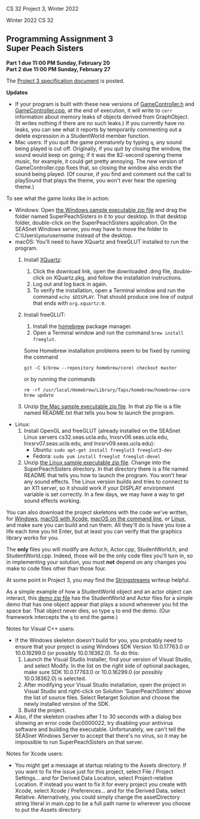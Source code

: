 CS 32 Project 3, Winter 2022

Winter 2022 CS 32

Programming Assignment 3  
Super Peach Sisters
----------------------------------------------

**Part 1 due 11:00 PM Sunday, February 20**  
**Part 2 due 11:00 PM Sunday, February 27**  

The [Project 3 specification document](spec.pdf) is posted.

**Updates**

*   If your program is built with these new versions of [GameController.h](GameController.h) and [GameController.cpp](GameController.cpp), at the end of execution, it will write to `cerr` information about memory leaks of objects derived from GraphObject. (It writes nothing if there are no such leaks.) If you currently have no leaks, you can see what it reports by temporarily commenting out a delete expression in a StudentWorld member function.
*   Mac users: If you quit the game prematurely by typing `q`, any sound being played is cut off. Originally, if you quit by closing the window, the sound would keep on going; if it was the 82-second opening theme music, for example, it could get pretty annoying. The new version of GameController.cpp fixes that, so closing the window also ends the sound being played. (Of course, if you find and comment out the call to playSound that plays the theme, you won't ever hear the opening theme.)

To see what the game looks like in action:

*   Windows: Open [the Windows sample executable zip file](SuperPeachSisters-sample-windows.zip) and drag the folder named SuperPeachSisters in it to your desktop. In that desktop folder, double-click on the SuperPeachSisters application. On the SEASnet Windows server, you may have to move the folder to C:\\Users\\_yourusername_ instead of the desktop.
*   macOS: You'll need to have XQuartz and freeGLUT installed to run the program.
    1.  Install [XQuartz](http://xquartz.org):
        1.  Click the download link, open the downloaded .dmg file, double-click on XQuartz.pkg, and follow the installation instructions.
        2.  Log out and log back in again.
        3.  To verify the installation, open a Terminal window and run the command `echo $DISPLAY`. That should produce one line of output that ends with `org.xquartz:0`.
    2.  Install freeGLUT:
        
        1.  Install the [homebrew](http://brew.sh/) package manager.
        2.  Open a Terminal window and run the command `brew install freeglut`.
        
        Some Homebrew installation problems seem to be fixed by running the command  
        
        	git -C $(brew --repository homebrew/core) checkout master
        
        or by running the commands
        
        	rm -rf /usr/local/Homebrew/Library/Taps/homebrew/homebrew-core
        	brew update
        
    3.  Unzip [the Mac sample executable zip file](SuperPeachSisters-sample-mac.zip). In that zip file is a file named README.txt that tells you how to launch the program.
*   Linux:
    1.  Install OpenGL and freeGLUT (already installed on the SEASnet Linux servers cs32.seas.ucla.edu, lnxsrv06.seas.ucla.edu, lnxsrv07.seas.ucla.edu, and lnxsrv09.seas.ucla.edu):
        *   Ubuntu: `sudo apt-get install freeglut3 freeglut3-dev`
        *   Fedora: `sudo yum install freeglut freeglut-devel`
    2.  Unzip [the Linux sample executable zip file](SuperPeachSisters-sample-linux.zip). Change into the SuperPeachSisters directory. In that directory there is a file named README that tells you how to launch the program. You won't hear any sound effects. The Linux version builds and tries to connect to an X11 server, so it should work if your DISPLAY environment variable is set correctly. In a few days, we may have a way to get sound effects working.

You can also download the project skeletons with the code we've written, for [Windows](SuperPeachSisters-skeleton-windows.zip), [macOS with Xcode](SuperPeachSisters-skeleton-mac.zip), [macOS on the command line](SuperPeachSisters-skeleton-cmdmac.zip), or [Linux](linux.html), and make sure you can build and run them. All they'll do is have you lose a life each time you hit Enter, but at least you can verify that the graphics library works for you.

The **only** files you will modify are Actor.h, Actor.cpp, StudentWorld.h, and StudentWorld.cpp. Indeed, those will be the only code files you'll turn in, so in implementing your solution, you must **not** depend on any changes you make to code files other than those four.

At some point in Project 3, you may find the [Stringstreams](../../stringstreams.html) writeup helpful.

As a simple example of how a StudentWorld object and an actor object can interact, this [demo zip file](demo.zip) has the StudentWorld and Actor files for a simple demo that has one object appear that plays a sound whenever you hit the space bar. That object never dies, so type `q` to end the demo. (Our framework intercepts the `q` to end the game.)

Notes for Visual C++ users:

*   If the Windows skeleton doesn't build for you, you probably need to ensure that your project is using Windows SDK Version 10.0.17763.0 or 10.0.16299.0 (or possibly 10.0.18362.0). To do this:
    1.  Launch the Visual Studio Installer, find your version of Visual Studio, and select Modify. In the list on the right side of optional packages, make sure SDK 10.0.17763.0 or 10.0.16299.0 (or possibly 10.0.18362.0) is selected.
    2.  After modifying your Visual Studio installation, open the project in Visual Studio and right-click on Solution 'SuperPeachSisters' above the list of source files. Select Retarget Solution and choose the newly installed version of the SDK.
    3.  Build the project.
*   Also, if the skeleton crashes after 1 to 30 seconds with a dialog box showing an error code 0xc0000022, try disabling your antivirus software and building the executable. Unfortunately, we can't tell the SEASnet Windows Server to accept that there's no virus, so it may be impossible to run SuperPeachSisters on that server.

Notes for Xcode users:

*   You might get a message at startup relating to the Assets directory. If you want to fix the issue just for this project, select File / Project Settings... and for Derived Data Location, select Project-relative Location. If instead you want to fix it for every project you create with Xcode, select Xcode / Preferences... and for the Derived Data, select Relative. Alternatively, you could simply change the assetDirectory string literal in main.cpp to be a full path name to wherever you choose to put the Assets directory.